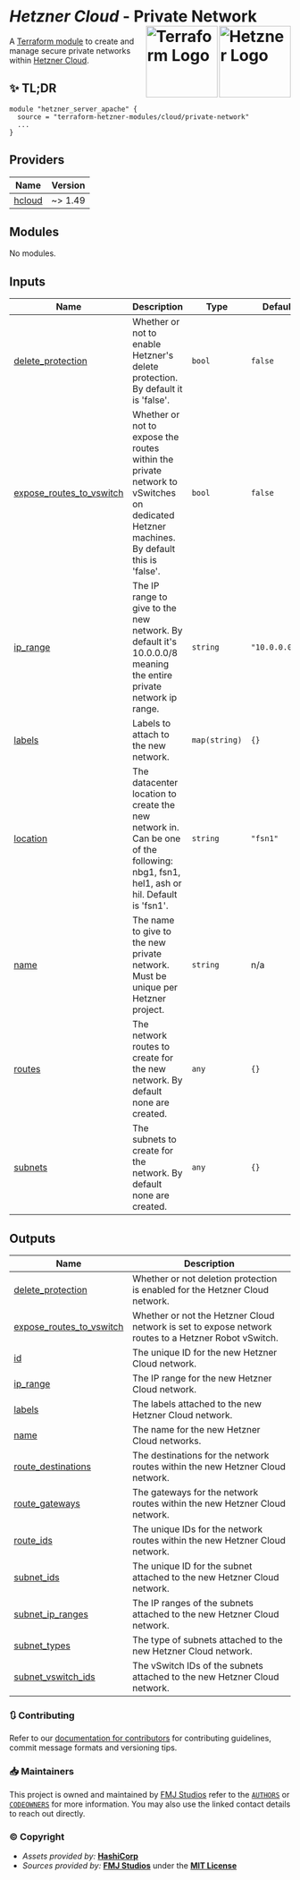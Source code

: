 # _Hetzner Cloud_ - Private Network <img src="https://avatars.githubusercontent.com/u/30047064?s=200&v=4" alt="Hetzner Logo" align="right" width="128"/> <img src="https://raw.githubusercontent.com/fmjstudios/artwork/refs/heads/main/projects/terraform/icon/color/terraform-icon-color.png" alt="Terraform Logo" align="right" width="128"/>

A [Terraform module][module] to create and manage secure private networks within [Hetzner Cloud][hetzner].

## ✨ TL;DR

```shell
module "hetzner_server_apache" {
  source = "terraform-hetzner-modules/cloud/private-network"
  ...
}
```

<!-- BEGIN_TF_DOCS -->
## Providers

| Name | Version |
|------|---------|
| <a name="provider_hcloud"></a> [hcloud](#provider\_hcloud) | ~> 1.49 |

## Modules

No modules.

## Inputs

| Name | Description | Type | Default | Required |
|------|-------------|------|---------|:--------:|
| <a name="input_delete_protection"></a> [delete\_protection](#input\_delete\_protection) | Whether or not to enable Hetzner's delete protection. By default it is 'false'. | `bool` | `false` | no |
| <a name="input_expose_routes_to_vswitch"></a> [expose\_routes\_to\_vswitch](#input\_expose\_routes\_to\_vswitch) | Whether or not to expose the routes within the private network to vSwitches on dedicated Hetzner machines. By default this is 'false'. | `bool` | `false` | no |
| <a name="input_ip_range"></a> [ip\_range](#input\_ip\_range) | The IP range to give to the new network. By default it's 10.0.0.0/8 meaning the entire private network ip range. | `string` | `"10.0.0.0/8"` | no |
| <a name="input_labels"></a> [labels](#input\_labels) | Labels to attach to the new network. | `map(string)` | `{}` | no |
| <a name="input_location"></a> [location](#input\_location) | The datacenter location to create the new network in. Can be one of the following: nbg1, fsn1, hel1, ash or hil. Default is 'fsn1'. | `string` | `"fsn1"` | no |
| <a name="input_name"></a> [name](#input\_name) | The name to give to the new private network. Must be unique per Hetzner project. | `string` | n/a | yes |
| <a name="input_routes"></a> [routes](#input\_routes) | The network routes to create for the new network. By default none are created. | `any` | `{}` | no |
| <a name="input_subnets"></a> [subnets](#input\_subnets) | The subnets to create for the network. By default none are created. | `any` | `{}` | no |

## Outputs

| Name | Description |
|------|-------------|
| <a name="output_delete_protection"></a> [delete\_protection](#output\_delete\_protection) | Whether or not deletion protection is enabled for the Hetzner Cloud network. |
| <a name="output_expose_routes_to_vswitch"></a> [expose\_routes\_to\_vswitch](#output\_expose\_routes\_to\_vswitch) | Whether or not the Hetzner Cloud network is set to expose network routes to a Hetzner Robot vSwitch. |
| <a name="output_id"></a> [id](#output\_id) | The unique ID for the new Hetzner Cloud network. |
| <a name="output_ip_range"></a> [ip\_range](#output\_ip\_range) | The IP range for the new Hetzner Cloud network. |
| <a name="output_labels"></a> [labels](#output\_labels) | The labels attached to the new Hetzner Cloud network. |
| <a name="output_name"></a> [name](#output\_name) | The name for the new Hetzner Cloud networks. |
| <a name="output_route_destinations"></a> [route\_destinations](#output\_route\_destinations) | The destinations for the network routes within the new Hetzner Cloud network. |
| <a name="output_route_gateways"></a> [route\_gateways](#output\_route\_gateways) | The gateways for the network routes within the new Hetzner Cloud network. |
| <a name="output_route_ids"></a> [route\_ids](#output\_route\_ids) | The unique IDs for the network routes within the new Hetzner Cloud network. |
| <a name="output_subnet_ids"></a> [subnet\_ids](#output\_subnet\_ids) | The unique ID for the subnet attached to the new Hetzner Cloud network. |
| <a name="output_subnet_ip_ranges"></a> [subnet\_ip\_ranges](#output\_subnet\_ip\_ranges) | The IP ranges of the subnets attached to the new Hetzner Cloud network. |
| <a name="output_subnet_types"></a> [subnet\_types](#output\_subnet\_types) | The type of subnets attached to the new Hetzner Cloud network. |
| <a name="output_subnet_vswitch_ids"></a> [subnet\_vswitch\_ids](#output\_subnet\_vswitch\_ids) | The vSwitch IDs of the subnets attached to the new Hetzner Cloud network. |
<!-- END_TF_DOCS -->

### 🔃 Contributing

Refer to our [documentation for contributors][contributing] for contributing guidelines, commit message
formats and versioning tips.

### 📥 Maintainers

This project is owned and maintained by [FMJ Studios][org] refer to the [`AUTHORS`][authors] or [`CODEOWNERS`][owners]
for more information. You may also use the linked contact details to reach out directly.

### ©️ Copyright

- _Assets provided by:_ **[HashiCorp][hashicorp]**
- _Sources provided by:_ **[FMJ Studios][org]** under the **[MIT License][license]**

<!-- INTERNAL REFERENCES -->

<!-- Project references -->

<!-- File references -->

[license]: LICENSE
[contributing]: docs/CONTRIBUTING.md
[authors]: .github/AUTHORS
[owners]: .github/CODEOWNERS

<!-- General links -->

[org]: https://github.com/fmjstudios
[hashicorp]: https://www.hashicorp.com/
[hetzner]: https://hetzner.com

<!-- Third-party -->

[module]: https://registry.terraform.io/modules/terraform-hetzner-modules/compute/server/latest
